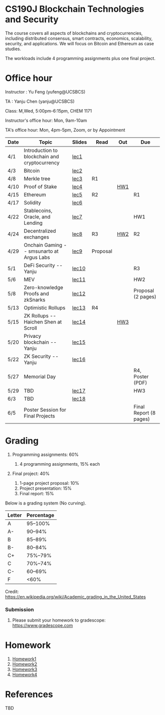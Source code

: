 # CS190J Blockchain Technologies and Security

The course covers all aspects of blockchains and cryptocurrencies, including distributed consensus, smart contracts, economics, scalability, security, and applications. We will focus on Bitcoin and Ethereum as case studies.

The workloads include 4 programming assignments plus one final project.

# Office hour
Instructor : Yu Feng (yufeng@UCSBCS)

TA : Yanju Chen (yanju@UCSBCS)

Class: M,Wed, 5:00pm-6:15pm, CHEM 1171

Instructor's office hour: Mon, 9am-10am

TA's office hour: Mon, 4pm-5pm, Zoom, or by Appointment


| Date  | Topic                                         | Slides | Read | Out | Due |
|-------|-----------------------------------------------|--------|------|-----|-----|
| 4/1  | Introduction to blockchain and cryptocurrency                                  |  [lec1](lectures/lecture1.pdf)      |      |     |     |
| 4/3  | Bitcoin                                  |  [lec2](#)      |      |     |     |
| 4/8  | Merkle tree          |  [lec3](#)      |  R1    |     |     |
| 4/10  | Proof of Stake             |  [lec4](#)      |     | [HW1](homework/hw1/hw1.md) |     |
| 4/15  | Ethereum               |  [lec5](#)     |   R2   |     | R1    |
| 4/17 | Solidity                           |  [lec6](#)      |      |   |     |
| 4/22 |  Stablecoins, Oracle, and Lending                           |  [lec7](#)      |      |       |  HW1   |
| 4/24 | Decentralized exchanges                         |  [lec8](#)      |  R3    | [HW2](homework/hw2/hw2.md) |  R2   |
| 4/29 |  Onchain Gaming -- smsunarto at Argus Labs                       |  [lec9](#)      |  Proposal    |     | |
| 5/1 | DeFi Security    --Yanju      | [lec10](#)        |      |    |  R3   |
| 5/6 | MEV           | [lec11](#)        |      |    | HW2 |
| 5/8 | Zero-knowledge Proofs and zkSnarks   |  [lec12](#)       |      |     |   Proposal (2 pages)  |
| 5/13  |  Optimistic Rollups                      |  [lec13](#)       |  R4    |     |     |
| 5/15  |  ZK Rollups -- Haichen Shen at Scroll  | [lec14](#)        |      | [HW3](homework/hw3/hw3.md) |     |
| 5/20  | Privacy blockchain -- Yanju |   [lec15](#)     |      |     |     |
| 5/22  | ZK Security --Yanju |   [lec16](#)     |      |     |     |
| 5/27 | Memorial Day                       |         |       |     |   R4, Poster (PDF)  |
| 5/29 | TBD                |     [lec17](#)   |      |     | HW3 |
| 6/3 | TBD        |   [lec18](#)      |      |     |    |
| 6/5  | Poster Session for Final Projects                                 |        |      |     |  Final Report (8 pages)  |


# Grading

1. Programming assignments: 60%
    1. 4 programming assignments, 15% each
    
2. Final project: 40%
    1. 1-page project proposal: 10%
    2. Project presentation: 15%
    3. Final report: 15%


Below is a grading system (No curving).

| Letter | Percentage |
|--------|------------|
| A      | 95–100%     |
| A-     | 90–94%     |
| B     | 85–89%     |
| B-      | 80–84%     |
| C+     | 75%–79%     |
| C     | 70%–74%     |
| C-      | 60–69%     |
| F      | <60%       |

Credit: https://en.wikipedia.org/wiki/Academic_grading_in_the_United_States


### Submission
1. Please submit your homework to gradescope: https://www.gradescope.com


# Homework

1. [Homework1](#)
2. [Homework2](#)
3. [Homework3](#)
3. [Homework4](#)



# References

TBD


